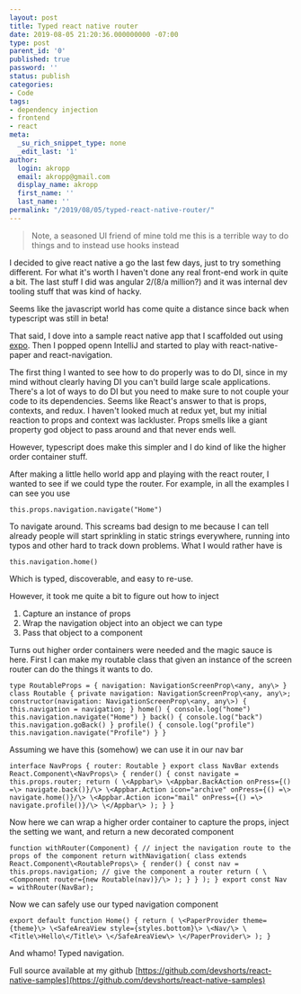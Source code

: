 ```yaml
---
layout: post
title: Typed react native router
date: 2019-08-05 21:20:36.000000000 -07:00
type: post
parent_id: '0'
published: true
password: ''
status: publish
categories:
- Code
tags:
- dependency injection
- frontend
- react
meta:
  _su_rich_snippet_type: none
  _edit_last: '1'
author:
  login: akropp
  email: akropp@gmail.com
  display_name: akropp
  first_name: ''
  last_name: ''
permalink: "/2019/08/05/typed-react-native-router/"
---
```

<!-- wp:quote -->

> Note, a seasoned UI friend of mine told me this is a terrible way to do things and to instead use hooks instead

<!-- /wp:quote -->

<!-- wp:paragraph -->

I decided to give react native a go the last few days, just to try something different. For what it's worth I haven't done any real front-end work in quite a bit. The last stuff I did was angular 2/(8/a million?) and it was internal dev tooling stuff that was kind of hacky.

<!-- /wp:paragraph -->

<!-- wp:paragraph -->

Seems like the javascript world has come quite a distance since back when typescript was still in beta!

<!-- /wp:paragraph -->

<!-- wp:paragraph -->

That said, I dove into a sample react native app that I scaffolded out using [expo](https://expo.io/). Then I popped openn IntelliJ and started to play with react-native-paper and react-navigation.

<!-- /wp:paragraph -->

<!-- wp:paragraph -->

The first thing I wanted to see how to do properly was to do DI, since in my mind without clearly having DI you can't build large scale applications. There's a lot of ways to do DI but you need to make sure to not couple your code to its dependencies. Seems like React's answer to that is props, contexts, and redux. I haven't looked much at redux yet, but my initial reaction to props and context was lackluster. Props smells like a giant property god object to pass around and that never ends well.

<!-- /wp:paragraph -->

<!-- wp:paragraph -->

However, typescript does make this simpler and I do kind of like the higher order container stuff.

<!-- /wp:paragraph -->

<!-- wp:paragraph -->

After making a little hello world app and playing with the react router, I wanted to see if we could type the router. For example, in all the examples I can see you use

<!-- /wp:paragraph -->

<!-- wp:syntaxhighlighter/code {"language":"jscript"} -->

```
this.props.navigation.navigate("Home")
```

<!-- /wp:syntaxhighlighter/code -->

<!-- wp:paragraph -->

To navigate around. This screams bad design to me because I can tell already people will start sprinkling in static strings everywhere, running into typos and other hard to track down problems. What I would rather have is

<!-- /wp:paragraph -->

<!-- wp:syntaxhighlighter/code {"language":"jscript"} -->

```
this.navigation.home()
```

<!-- /wp:syntaxhighlighter/code -->

<!-- wp:paragraph -->

Which is typed, discoverable, and easy to re-use.

<!-- /wp:paragraph -->

<!-- wp:paragraph -->

However, it took me quite a bit to figure out how to inject

<!-- /wp:paragraph -->

<!-- wp:list {"ordered":true} -->

1. Capture an instance of props
2. Wrap the navigation object into an object we can type
3. Pass that object to a component

<!-- /wp:list -->

<!-- wp:paragraph -->

Turns out higher order containers were needed and the magic sauce is here. First I can make my routable class that given an instance of the screen router can do the things it wants to do.

<!-- /wp:paragraph -->

<!-- wp:syntaxhighlighter/code {"language":"jscript"} -->

```
type RoutableProps = { navigation: NavigationScreenProp\<any, any\> } class Routable { private navigation: NavigationScreenProp\<any, any\>; constructor(navigation: NavigationScreenProp\<any, any\>) { this.navigation = navigation; } home() { console.log("home") this.navigation.navigate("Home") } back() { console.log("back") this.navigation.goBack() } profile() { console.log("profile") this.navigation.navigate("Profile") } }
```

<!-- /wp:syntaxhighlighter/code -->

<!-- wp:paragraph -->

Assuming we have this (somehow) we can use it in our nav bar

<!-- /wp:paragraph -->

<!-- wp:syntaxhighlighter/code {"language":"jscript"} -->

```
interface NavProps { router: Routable } export class NavBar extends React.Component\<NavProps\> { render() { const navigate = this.props.router; return ( \<Appbar\> \<Appbar.BackAction onPress={() =\> navigate.back()}/\> \<Appbar.Action icon="archive" onPress={() =\> navigate.home()}/\> \<Appbar.Action icon="mail" onPress={() =\> navigate.profile()}/\> \</Appbar\> ); } }
```

<!-- /wp:syntaxhighlighter/code -->

<!-- wp:paragraph -->

Now here we can wrap a higher order container to capture the props, inject the setting we want, and return a new decorated component

<!-- /wp:paragraph -->

<!-- wp:syntaxhighlighter/code {"language":"jscript"} -->

```
function withRouter(Component) { // inject the navigation route to the props of the component return withNavigation( class extends React.Component\<RoutableProps\> { render() { const nav = this.props.navigation; // give the component a router return ( \<Component router={new Routable(nav)}/\> ); } } ); } export const Nav = withRouter(NavBar);
```

<!-- /wp:syntaxhighlighter/code -->

<!-- wp:paragraph -->

Now we can safely use our typed navigation component

<!-- /wp:paragraph -->

<!-- wp:syntaxhighlighter/code {"language":"jscript"} -->

```
export default function Home() { return ( \<PaperProvider theme={theme}\> \<SafeAreaView style={styles.bottom}\> \<Nav/\> \<Title\>Hello\</Title\> \</SafeAreaView\> \</PaperProvider\> ); }
```

<!-- /wp:syntaxhighlighter/code -->

<!-- wp:paragraph -->

And whamo! Typed navigation.

<!-- /wp:paragraph -->

<!-- wp:paragraph -->

Full source available at my github [https://github.com/devshorts/react-native-samples](https://github.com/devshorts/react-native-samples)

<!-- /wp:paragraph -->

